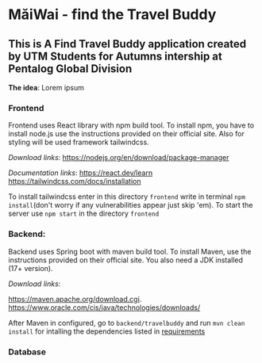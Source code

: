 # MăiWai - find the Travel Buddy

## This is A Find Travel Buddy application created by UTM Students for Autumns intership at Pentalog Global Division

**The idea**: Lorem ipsum 

### Frontend
Frontend uses React library with npm build tool. To install npm, you have to install node.js use the instructions provided on their official site. Also for styling will be used framework tailwindcss.

*Download links*:
https://nodejs.org/en/download/package-manager

*Documentation links*:
https://react.dev/learn
https://tailwindcss.com/docs/installation

To install tailwindcss enter in this directory `frontend` write in terminal `npm install`(don't worry if any vulnerabilities appear just skip 'em).
To start the server use `npm start` in the directory `frontend`

### Backend:
Backend uses Spring boot with maven build tool. To install Maven, use the instructions provided on their official site. You also need a JDK installed (17+ version).

*Download links*: 

https://maven.apache.org/download.cgi.
https://www.oracle.com/cis/java/technologies/downloads/

After Maven in configured, go to `backend/travelbuddy` and run `mvn clean install` for intalling the dependencies listed in [requirements](/backend/travelbuddy/pom.xml)

### Database 


